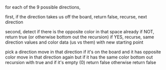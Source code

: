 for each of the 9 possible directions,

first, if the direction takes us off the board, return false, recurse, next direction

second, detect if there is the opposite color in that space already
if NOT, return true (or otherwise bottom out the recursion)
if YES, recurse, same direction values and color data (us vs them) with new starting point

pick a direction
move in that direction
if it's on the board
  and it has opposite color
    move in that direction again
  but if it has the same color
    bottom out recursion with true
  and if it's empty (0) return false
otherwise return false
